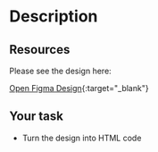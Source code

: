 # Description

## Resources

Please see the design here:

[Open Figma Design](https://www.figma.com/design/DTbrQwnfSuIbwZSg4bwR20/Untitled?node-id=0-1&t=BTVHzgvUOFINmWUO-1){:target="_blank"}

## Your task

* Turn the design into HTML code
